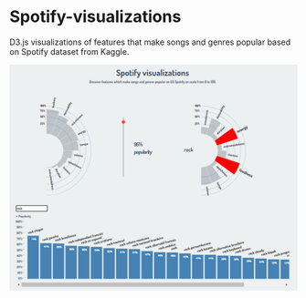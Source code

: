 # Spotify-visualizations
D3.js visualizations of features that make songs and genres popular based on Spotify dataset from Kaggle.

![](visuals.png?raw=true)
